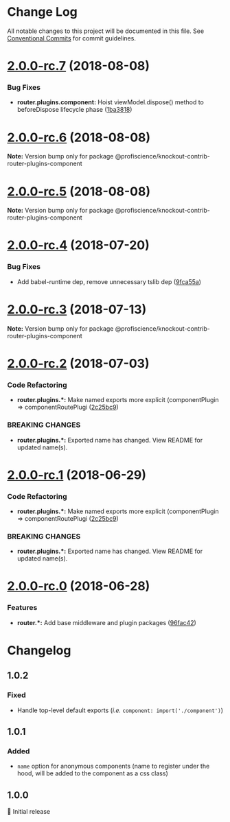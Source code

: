 # Change Log

All notable changes to this project will be documented in this file.
See [Conventional Commits](https://conventionalcommits.org) for commit guidelines.

<a name="2.0.0-rc.7"></a>
# [2.0.0-rc.7](https://github.com/Profiscience/knockout-contrib/compare/@profiscience/knockout-contrib-router-plugins-component@2.0.0-rc.6...@profiscience/knockout-contrib-router-plugins-component@2.0.0-rc.7) (2018-08-08)


### Bug Fixes

* **router.plugins.component:** Hoist viewModel.dispose() method to beforeDispose lifecycle phase ([1ba3818](https://github.com/Profiscience/knockout-contrib/commit/1ba3818))





<a name="2.0.0-rc.6"></a>
# [2.0.0-rc.6](https://github.com/Profiscience/knockout-contrib/compare/@profiscience/knockout-contrib-router-plugins-component@2.0.0-rc.5...@profiscience/knockout-contrib-router-plugins-component@2.0.0-rc.6) (2018-08-08)

**Note:** Version bump only for package @profiscience/knockout-contrib-router-plugins-component





<a name="2.0.0-rc.5"></a>
# [2.0.0-rc.5](https://github.com/Profiscience/knockout-contrib/compare/@profiscience/knockout-contrib-router-plugins-component@2.0.0-rc.4...@profiscience/knockout-contrib-router-plugins-component@2.0.0-rc.5) (2018-08-08)

**Note:** Version bump only for package @profiscience/knockout-contrib-router-plugins-component





<a name="2.0.0-rc.4"></a>
# [2.0.0-rc.4](https://github.com/Profiscience/knockout-contrib/compare/@profiscience/knockout-contrib-router-plugins-component@2.0.0-rc.3...@profiscience/knockout-contrib-router-plugins-component@2.0.0-rc.4) (2018-07-20)


### Bug Fixes

* Add babel-runtime dep, remove unnecessary tslib dep ([9fca55a](https://github.com/Profiscience/knockout-contrib/commit/9fca55a))




<a name="2.0.0-rc.3"></a>
# [2.0.0-rc.3](https://github.com/Profiscience/knockout-contrib/compare/@profiscience/knockout-contrib-router-plugins-component@2.0.0-rc.2...@profiscience/knockout-contrib-router-plugins-component@2.0.0-rc.3) (2018-07-13)




**Note:** Version bump only for package @profiscience/knockout-contrib-router-plugins-component

<a name="2.0.0-rc.2"></a>
# [2.0.0-rc.2](https://github.com/Profiscience/knockout-contrib/compare/@profiscience/knockout-contrib-router-plugins-component@2.0.0-rc.0...@profiscience/knockout-contrib-router-plugins-component@2.0.0-rc.2) (2018-07-03)


### Code Refactoring

* **router.plugins.*:** Make named exports more explicit (componentPlugin => componentRoutePlugi ([2c25bc9](https://github.com/Profiscience/knockout-contrib/commit/2c25bc9))


### BREAKING CHANGES

* **router.plugins.*:** Exported name has changed. View README for updated name(s).




<a name="2.0.0-rc.1"></a>

# [2.0.0-rc.1](https://github.com/Profiscience/knockout-contrib/compare/@profiscience/knockout-contrib-router-plugins-component@2.0.0-rc.0...@profiscience/knockout-contrib-router-plugins-component@2.0.0-rc.1) (2018-06-29)

### Code Refactoring

- **router.plugins.\*:** Make named exports more explicit (componentPlugin => componentRoutePlugi ([2c25bc9](https://github.com/Profiscience/knockout-contrib/commit/2c25bc9))

### BREAKING CHANGES

- **router.plugins.\*:** Exported name has changed. View README for updated name(s).

<a name="2.0.0-rc.0"></a>

# [2.0.0-rc.0](https://github.com/Profiscience/knockout-contrib/compare/@profiscience/knockout-contrib-router-plugins-component@1.0.1...@profiscience/knockout-contrib-router-plugins-component@2.0.0-rc.0) (2018-06-28)

### Features

- **router.\*:** Add base middleware and plugin packages ([96fac42](https://github.com/Profiscience/knockout-contrib/commit/96fac42))

# Changelog

## 1.0.2

### Fixed

- Handle top-level default exports (_i.e._ `component: import('./component')`)

## 1.0.1

### Added

- `name` option for anonymous components (name to register under the hood, will be added to the component as a css class)

## 1.0.0

:tada: Initial release
